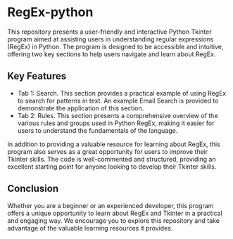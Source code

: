 # RegEx-python

This repository presents a user-friendly and interactive Python Tkinter program aimed at assisting users in understanding regular expressions (RegEx) in Python. The program is designed to be accessible and intuitive, offering two key sections to help users navigate and learn about RegEx.

## Key Features

- Tab 1: Search. This section provides a practical example of using RegEx to search for patterns in text. An example Email Search is provided to demonstrate the application of this section.
- Tab 2: Rules. This section presents a comprehensive overview of the various rules and groups used in Python RegEx, making it easier for users to understand the fundamentals of the language.

In addition to providing a valuable resource for learning about RegEx, this program also serves as a great opportunity for users to improve their Tkinter skills. The code is well-commented and structured, providing an excellent starting point for anyone looking to develop their Tkinter skills.

## Conclusion

Whether you are a beginner or an experienced developer, this program offers a unique opportunity to learn about RegEx and Tkinter in a practical and engaging way. We encourage you to explore this repository and take advantage of the valuable learning resources it provides.
